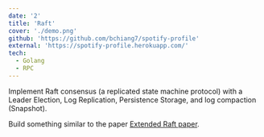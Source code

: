```yaml
---
date: '2'
title: 'Raft'
cover: './demo.png'
github: 'https://github.com/bchiang7/spotify-profile'
external: 'https://spotify-profile.herokuapp.com/'
tech:
  - Golang
  - RPC
---
```


Implement Raft consensus (a replicated state machine protocol) with a Leader Election, Log Replication, Persistence Storage, and log compaction (Snapshot).

Build something similar to the paper [Extended Raft paper](http://nil.csail.mit.edu/6.824/2022/papers/raft-extended.pdf).
